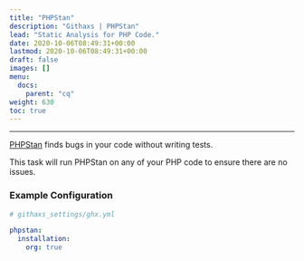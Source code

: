```yaml
---
title: "PHPStan"
description: "Githaxs | PHPStan"
lead: "Static Analysis for PHP Code."
date: 2020-10-06T08:49:31+00:00
lastmod: 2020-10-06T08:49:31+00:00
draft: false
images: []
menu:
  docs:
    parent: "cq"
weight: 630
toc: true
---
```


---

[PHPStan](https://phpstan.org) finds bugs in your code without writing
tests.

This task will run PHPStan on any of your PHP code to ensure there are no
issues.

### Example Configuration

```yaml
# githaxs_settings/ghx.yml

phpstan:
  installation:
    org: true
   ```
